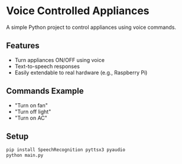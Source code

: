 # Voice Controlled Appliances

A simple Python project to control appliances using voice commands.

## Features
- Turn appliances ON/OFF using voice
- Text-to-speech responses
- Easily extendable to real hardware (e.g., Raspberry Pi)

## Commands Example
- "Turn on fan"
- "Turn off light"
- "Turn on AC"

## Setup
```bash
pip install SpeechRecognition pyttsx3 pyaudio
python main.py
